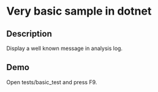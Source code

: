 Very basic sample in dotnet
===========================

Description
-----------

Display a well known message in analysis log.

Demo
----

Open tests/basic_test and press F9.